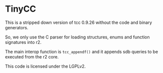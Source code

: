 # TinyCC

This is a stripped down version of tcc 0.9.26 without the code and binary generators.

So, we only use the C parser for loading structures, enums and function signatures into r2.

The main interop function is `tcc_appendf()` and it appends sdb queries to be executed from the r2 core.

This code is licensed under the LGPLv2.
